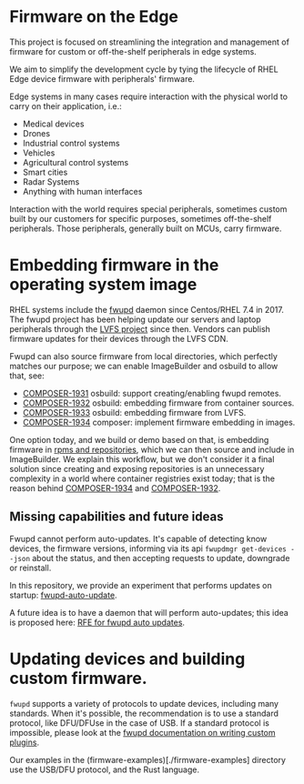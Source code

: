 # Firmware on the Edge

This project is focused on streamlining the integration and management of firmware
for custom or off-the-shelf peripherals in edge systems. 

We aim to simplify the development cycle by tying the lifecycle of RHEL Edge device
firmware with peripherals' firmware. 

Edge systems in many cases require interaction with the physical world to carry on their
application, i.e.:

* Medical devices
* Drones
* Industrial control systems
* Vehicles
* Agricultural control systems
* Smart cities
* Radar Systems
* Anything with human interfaces

Interaction with the world requires special peripherals, sometimes custom built by our
customers for specific purposes, sometimes off-the-shelf peripherals. Those peripherals,
generally built on MCUs, carry firmware.

# Embedding firmware in the operating system image

RHEL systems include the [fwupd](https://github.com/fwupd) daemon since Centos/RHEL 7.4 in 2017.
The fwupd project has been helping update our servers and laptop peripherals through the
[LVFS project](https://lvfs.org) since then. Vendors can publish firmware updates for
their devices through the LVFS CDN.

Fwupd can also source firmware from local directories, which perfectly matches our purpose; we can enable ImageBuilder and osbuild to allow that, see:
* [COMPOSER-1931](https://issues.redhat.com/browse/COMPOSER-1931) osbuild: support creating/enabling fwupd remotes.
* [COMPOSER-1932](https://issues.redhat.com/browse/COMPOSER-1932) osbuild: embedding firmware from container sources.
* [COMPOSER-1933](https://issues.redhat.com/browse/COMPOSER-1933) osbuild: embedding firmware from LVFS.
* [COMPOSER-1934](https://issues.redhat.com/browse/COMPOSER-1934) composer: implement firmware embedding in images.

One option today, and we build or demo based on that, is embedding firmware in
[rpms and repositories](https://copr.fedorainfracloud.org/coprs/g/redhat-et/firmware-on-the-edge/),
which we can then source and include in ImageBuilder. We explain this workflow,
but we don't consider it a final solution since creating and exposing repositories
is an unnecessary complexity in a world where container registries exist today; that
is the reason behind [COMPOSER-1934](https://issues.redhat.com/browse/COMPOSER-1934)
and [COMPOSER-1932](https://issues.redhat.com/browse/COMPOSER-1932).

## Missing capabilities and future ideas

Fwupd cannot perform auto-updates. It's capable of detecting know devices,
the firmware versions, informing via its api `fwupdmgr get-devices --json` about the status,
and then accepting requests to update, downgrade or reinstall.

In this repository, we provide an experiment that performs updates on startup:
[fwupd-auto-update](./fwupd-auto-update/).

A future idea is to have a daemon that will perform auto-updates; this idea is proposed
here: [RFE for fwupd auto updates](https://github.com/fwupd/fwupd/discussions/5641).


# Updating devices and building custom firmware.

`fwupd` supports a variety of protocols to update devices, including many standards.
When it's possible, the recommendation is to use a standard protocol, like DFU/DFUse
in the case of USB. If a standard protocol is impossible, please look at the
[fwupd documentation on writing custom plugins](https://lvfs.readthedocs.io/en/latest/custom-plugin.html).

Our examples in the (firmware-examples)[./firmware-examples] directory use 
the USB/DFU protocol, and the Rust language.
